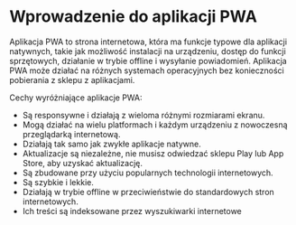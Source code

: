 # Wprowadzenie do aplikacji PWA

Aplikacja PWA to strona internetowa, która ma funkcje typowe dla aplikacji natywnych, takie jak możliwość instalacji na urządzeniu, dostęp do funkcji sprzętowych, działanie w trybie offline i wysyłanie powiadomień. Aplikacja PWA może działać na różnych systemach operacyjnych bez konieczności pobierania z sklepu z aplikacjami.

Cechy wyróżniające aplikacje PWA:

- Są responsywne i działają z wieloma różnymi rozmiarami ekranu.
- Mogą działać na wielu platformach i każdym urządzeniu z nowoczesną przeglądarką internetową.
- Działają tak samo jak zwykłe aplikacje natywne.
- Aktualizacje są niezależne, nie musisz odwiedzać sklepu Play lub App Store, aby uzyskać aktualizację.
- Są zbudowane przy użyciu popularnych technologii internetowych.
- Są szybkie i lekkie.
- Działają w trybie offline w przeciwieństwie do standardowych stron internetowych.
- Ich treści są indeksowane przez wyszukiwarki internetowe
